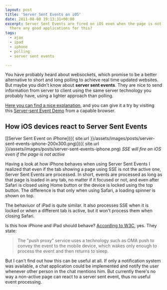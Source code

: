 ```yaml
---
layout: post
title: 'Server Sent Events on iOS'
date: 2011-08-08 19:13:31+00:00
excerpt: Server Sent Events are fired on iOS even when the page is not active. Are
  there any good applications for this?
tags:
  - ajax
  - ipad
  - iphone
  - polling
  - server sent events

---
```


You have probably heard about websockets, which promise to be a better  alternative to short and long polling to achieve real time updated  websites. But maybe you didn't know about **server sent events**. They are nice to send information from server to client using the same server  technology you probably have, using a lighter approach than polling.

[Here you can find a nice explanation](http://www.html5rocks.com/en/tutorials/eventsource/basics/), and you can give it a try by visiting this [Server-sent Event Demo](http://html5.firejune.com/demo/sse.html) from a capable browser.

## How iOS devices react to Server Sent Events

[[Server Sent Event on iPhone]({{ site.url }}/assets/images/posts/server-sent-events-iphone-200x300.png)]({{ site.url }}/assets/images/posts/server-sent-events-iphone.png)
_SSE will fire on iOS even if the page is not active_

Having a look at how iPhone behaves when using Server Sent Events I  realized that even if the tab showing a page using SSE is not the  active one, Server Sent Events are processed. In short, events are  processed as long as that page is loaded in any tab, no matter if it  focused or not, and even after Safari is closed using Home button or the  device is locked using the top button. The difference is that only when using Safari, a loading spinner is shown on top.

The behaviuor of iPad is quite similar. It also processes SSE when it is locked or when a different tab is active, but it won't process them when closing Safari.

Is this how iPhone and iPad should behave? [According to W3C](http://dev.w3.org/html5/eventsource/), yes. They state:

> The "push proxy" service uses a technology such as OMA push to convey   the event to the mobile device, which wakes only enough to process the   event and then returns to sleep.

But I can't find out how this can be useful at all. If only a notification system was  available, a chat application could be implemented and notify the user  whenever other person in the chat mentions him. But currently there's no way a  non-active page can react to a server sent event, thus no useful event processing.
